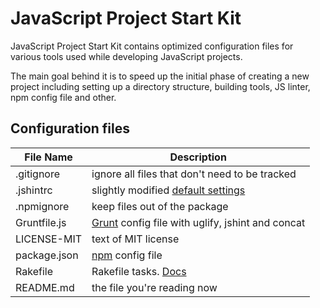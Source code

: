 # JavaScript Project Start Kit

JavaScript Project Start Kit contains optimized configuration files for various tools used while developing JavaScript projects.

The main goal behind it is to speed up the initial phase of creating a new project including setting up a directory structure, building tools, JS linter, npm config file and other.

## Configuration files

| File Name | Description |
| --------- | ----------- |
| .gitignore | ignore all files that don't need to be tracked |
| .jshintrc | slightly modified [default settings](https://github.com/jshint/jshint/blob/master/examples/.jshintrc) |
| .npmignore | keep files out of the package |
| Gruntfile.js | [Grunt](https://github.com/gruntjs/grunt) config file with uglify, jshint and concat |
| LICENSE-MIT | text of MIT license |
| package.json | [npm](https://github.com/isaacs/npm) config file |
| Rakefile | Rakefile tasks. [Docs](http://rake.rubyforge.org/doc/rakefile_rdoc.html) |
| README.md | the file you're reading now |